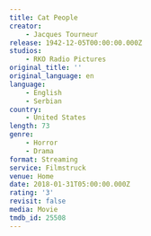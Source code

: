 ```yaml
---
title: Cat People
creator:
    - Jacques Tourneur
release: 1942-12-05T00:00:00.000Z
studios:
    - RKO Radio Pictures
original_title: ''
original_language: en
language:
    - English
    - Serbian
country:
    - United States
length: 73
genre:
    - Horror
    - Drama
format: Streaming
service: Filmstruck
venue: Home
date: 2018-01-31T05:00:00.000Z
rating: '3'
revisit: false
media: Movie
tmdb_id: 25508
---
```



